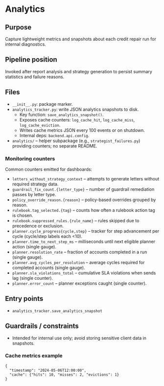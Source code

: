 # Analytics

## Purpose
Capture lightweight metrics and snapshots about each credit repair run for internal diagnostics.

## Pipeline position
Invoked after report analysis and strategy generation to persist summary statistics and failure reasons.

## Files
- `__init__.py`: package marker.
- `analytics_tracker.py`: write JSON analytics snapshots to disk.
  - Key function: `save_analytics_snapshot()`.
  - Exposes cache counters: `log_cache_hit`, `log_cache_miss`, `log_cache_eviction`.
  - Writes cache metrics JSON every 100 events or on shutdown.
  - Internal deps: `backend.api.config`.
- `analytics/` – helper subpackage (e.g., `strategist_failures.py`) providing counters; no separate README.

### Monitoring counters

Common counters emitted for dashboards:

- `letters_without_strategy_context` – attempts to generate letters without required strategy data.
- `guardrail_fix_count.{letter_type}` – number of guardrail remediation passes by letter type.
- `policy_override_reason.{reason}` – policy-based overrides grouped by reason.
- `rulebook.tag_selected.{tag}` – counts how often a rulebook action tag is chosen.
- `rulebook.suppressed_rules.{rule_name}` – rules skipped due to precedence or exclusion.
- `planner.cycle_progress{cycle,step}` – tracker for step advancement per cycle (cycle/step labels each <10).
- `planner.time_to_next_step_ms` – milliseconds until next eligible planner action (single gauge).
- `planner.resolution_rate` – fraction of accounts completed in a run (single gauge).
- `planner.avg_cycles_per_resolution` – average cycles required for completed accounts (single gauge).
- `planner.sla_violations_total` – cumulative SLA violations when sends lag (single counter).
- `planner.error_count` – planner exceptions caught (single counter).

## Entry points
- `analytics_tracker.save_analytics_snapshot`

## Guardrails / constraints
- Intended for internal use only; avoid storing sensitive client data in snapshots.

### Cache metrics example

```
{
  "timestamp": "2024-05-06T12:00:00",
  "cache": {"hits": 10, "misses": 2, "evictions": 1}
}
```
